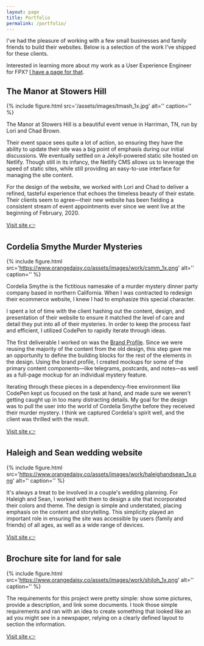 ```yaml
---
layout: page
title: Portfolio
permalink: /portfolio/
---
```


I've had the pleasure of working with a few small businesses and family friends
to build their websites. Below is a selection of the work I've shipped for these
clients.

Interested in learning more about my work as a User Experience Engineer for FPX?
[I have a page for that](/what-i-do/).

## The Manor at Stowers Hill

{% include figure.html src='/assets/images/tmash_1x.jpg' alt='' caption='' %}

The Manor at Stowers Hill is a beautiful event venue in Harriman, TN, run by
Lori and Chad Brown.

Their event space sees quite a lot of action, so ensuring
they have the ability to update their site was a big point of emphasis during
our initial discussions. We eventually settled on a Jekyll-powered static site
hosted on Netlify. Though still in its infancy, the Netlify CMS allows us to
leverage the speed of static sites, while still providing an easy-to-use
interface for managing the site content.

For the design of the website, we worked with Lori and Chad to deliver a
refined, tasteful experience that echoes the timeless beauty of their estate.
Their clients seem to agree&mdash;their new website has been fielding a
consistent stream of event appointments ever since we went live at the beginning
of February, 2020.

[Visit site 👉](http://www.themanoratstowershill.com/)

## Cordelia Smythe Murder Mysteries

{% include figure.html
src='https://www.orangedaisy.co/assets/images/work/csmm_1x.png' alt=''
caption='' %}

Cordelia Smythe is the fictitious namesake of a murder mystery dinner party
company based in northern California. When I was contracted to redesign their
ecommerce website, I knew I had to emphasize this special character.

I spent a lot of time with the client hashing out the content, design, and
presentation of their website to ensure it matched the level of care and detail
they put into all of their mysteries. In order to keep the process fast and
efficient, I utilized CodePen to rapidly iterate through ideas.

The first deliverable I worked on was the [Brand
Profile](https://codepen.io/bobbyshowalter/full/25790e277f284af192a958fba1a295e9/).
Since we were reusing the majority of the content from the old design, this step
gave me an opportunity to define the building blocks for the rest of the
elements in the design. Using the brand profile, I created mockups for some of
the primary content components&mdash;like telegrams, postcards, and
notes&mdash;as well as a full-page mockup for an individual mystery feature.

Iterating through these pieces in a dependency-free environment like CodePen
kept us focused on the task at hand, and made sure we weren't getting caught up
in too many distracting details. My goal for the design was to pull the user
into the world of Cordelia Smythe before they received their murder mystery. I
think we captured Cordelia's spirit well, and the client was thrilled with the
result.

[Visit site 👉](http://cordeliasmythemysteries.com/)

## Haleigh and Sean wedding website

{% include figure.html
src='https://www.orangedaisy.co/assets/images/work/haleighandsean_1x.png' alt=''
caption='' %}

It's always a treat to be involved in a couple's wedding planning. For
Haleigh and Sean, I worked with them to design a site that incorporated
their colors and theme. The design is simple and understated, placing
emphasis on the content and storytelling. This simplicity played an important
role in ensuring the site was accessible by users (family and friends) of all
ages, as well as a wide range of devices.

[Visit site 👉](https://www.orangedaisy.co/haleighandsean/)

## Brochure site for land for sale

{% include figure.html
src='https://www.orangedaisy.co/assets/images/work/shiloh_1x.png' alt=''
caption='' %}

The requirements for this project were pretty simple: show some pictures,
provide a description, and link some documents. I took those simple
requirements and ran with an idea to create something that looked like an ad
you might see in a newspaper, relying on a clearly defined layout to section
the information.

[Visit site 👉](https://www.orangedaisy.co/shiloh-lot/)
